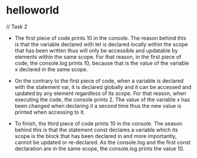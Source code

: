 # helloworld

// Task 2

- The first piece of code prints 10 in the console. The reason behind this is that the variable declared with let is declared locally within the scope that has been written thus will only be accessible and updatable by elements within the same scope. For that reason, in the first piece of code, the console.log prints 10, because that is the value of the variable x declared in the same scope. 

- On the contrary to the first piece of code, when a variable is declared with the statement var, it is declared globally and it can be accessed and updated by any element regardless of its scope. For that reason, when executing the code, the console prints 2. The value of the variable x has been changed when declaring it a second time thus the new value is printed when accessing to it. 

- To finish, the third piece of code prints 10 in the console. The season behind this is that the statement const declares a variable which its scope is the block that has been declared in and more importantly, cannot be updated or re-declared. As the console.log and the first const declaration are in the same scope, the console.log prints the value 10. 

